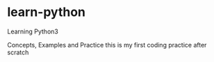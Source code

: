 # learn-python

Learning Python3

Concepts, Examples and Practice
this is my first coding practice after scratch
